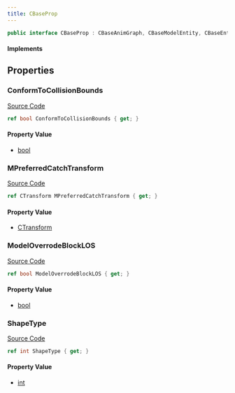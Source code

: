 ```yaml
---
title: CBaseProp
---
```


```csharp
public interface CBaseProp : CBaseAnimGraph, CBaseModelEntity, CBaseEntity, CEntityInstance, ISchemaClass<CEntityInstance>, ISchemaClass<CBaseEntity>, ISchemaClass<CBaseModelEntity>, ISchemaClass<CBaseAnimGraph>, ISchemaClass<CBaseProp>, ISchemaField, ISchemaClass, INativeHandle
```

#### Implements

## Properties

### ConformToCollisionBounds

[Source Code](https://github.com/swiftly-solution/swiftlys2/blob/beta/managed/src/SwiftlyS2.Generated/Schemas/Interfaces/CBaseProp.cs#L20)

```csharp
ref bool ConformToCollisionBounds { get; }
```

#### Property Value

- [bool](https://learn.microsoft.com/dotnet/api/system.boolean)

### MPreferredCatchTransform

[Source Code](https://github.com/swiftly-solution/swiftlys2/blob/beta/managed/src/SwiftlyS2.Generated/Schemas/Interfaces/CBaseProp.cs#L22)

```csharp
ref CTransform MPreferredCatchTransform { get; }
```

#### Property Value

- [CTransform](/docs/api/shared/natives/ctransform)

### ModelOverrodeBlockLOS

[Source Code](https://github.com/swiftly-solution/swiftlys2/blob/beta/managed/src/SwiftlyS2.Generated/Schemas/Interfaces/CBaseProp.cs#L16)

```csharp
ref bool ModelOverrodeBlockLOS { get; }
```

#### Property Value

- [bool](https://learn.microsoft.com/dotnet/api/system.boolean)

### ShapeType

[Source Code](https://github.com/swiftly-solution/swiftlys2/blob/beta/managed/src/SwiftlyS2.Generated/Schemas/Interfaces/CBaseProp.cs#L18)

```csharp
ref int ShapeType { get; }
```

#### Property Value

- [int](https://learn.microsoft.com/dotnet/api/system.int32)

